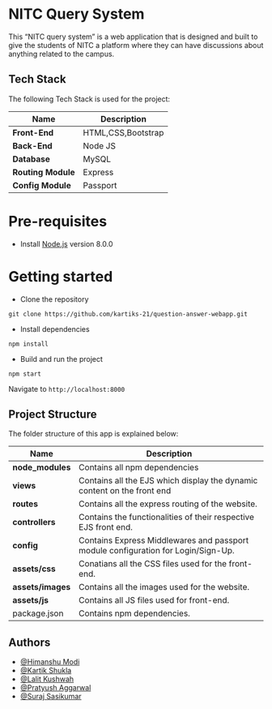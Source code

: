 # NITC Query System

This “NITC query system” is a web application that is 
designed and built to give the students of NITC a platform 
where they can have discussions about anything related to the campus.

## Tech Stack 
The following Tech Stack is used for the project:

| Name | Description |
| ------------------------ | --------------------------------------------------------------------------------------------- |
| **Front-End**         | HTML,CSS,Bootstrap                                                            |
| **Back-End**                 | Node JS  |
| **Database**                  | MySQL                               |
| **Routing Module**        | Express 
| **Config Module**      | Passport

# Pre-requisites
- Install [Node.js](https://nodejs.org/en/) version 8.0.0


# Getting started
- Clone the repository
```
git clone https://github.com/kartiks-21/question-answer-webapp.git
```
- Install dependencies
```
npm install
```
- Build and run the project
```
npm start
```
  Navigate to `http://localhost:8000`




## Project Structure
The folder structure of this app is explained below:

| Name | Description |
| ------------------------ | --------------------------------------------------------------------------------------------- |
| **node_modules**         | Contains all  npm dependencies                                                            |
| **views**                 | Contains all the EJS which display the dynamic content on the front end  |
| **routes**                  | Contains all the express routing of the website.                               |
| **controllers**        | Contains the functionalities of their respective EJS front end. 
| **config**      | Contains Express Middlewares and passport module configuration for Login/Sign-Up. 
| **assets/css**              | Conatians all the CSS files used for the front-end.  
| **assets/images**      | Contains all the images used for the website.
| **assets/js**           | Contains all JS files used for front-end.                       
| package.json             | Contains npm dependencies.                                                |


## Authors

- [@Himanshu Modi](https://github.com/modihimanshu36)
- [@Kartik Shukla](https://github.com/kartiks-21)
- [@Lalit Kushwah](https://github.com/kushwah-lalit)
- [@Pratyush Aggarwal](https://github.com/PratyushAggarwal)
- [@Suraj Sasikumar](https://github.com/surajsasikumar)

  
